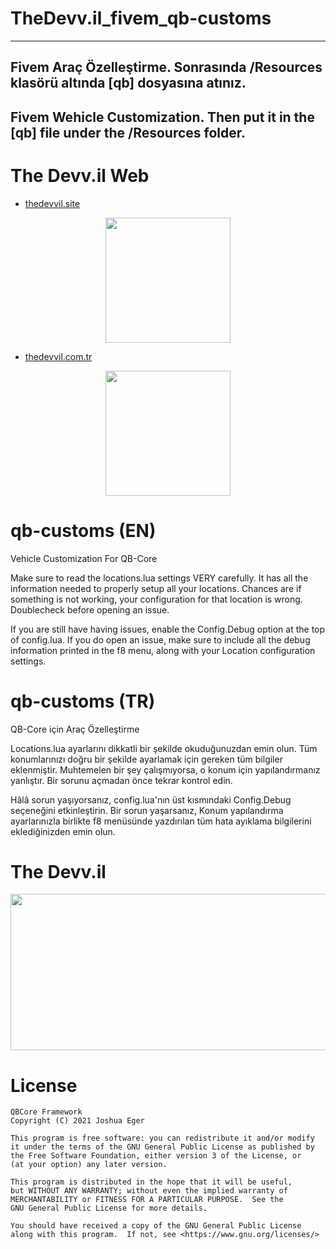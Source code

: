 # TheDevv.il_fivem_qb-customs

---
Fivem Araç Özelleştirme. 
Sonrasında /Resources klasörü altında [qb] dosyasına atınız.
---
Fivem Wehicle Customization.
Then put it in the [qb] file under the /Resources folder.
---

# The Devv.il Web

- [thedevvil.site](http://www.thedevvil.site)

<p align="center">
  <img  width="200" height="200" src="https://i.hizliresim.com/cau0xef.png">
</p>

- [thedevvil.com.tr](http:/www.thedevvil.com.tr) 

<p align="center">
  <img  width="200" height="200" src="https://i.hizliresim.com/mir3xf2.png">
</p>


# qb-customs (EN)
Vehicle Customization For QB-Core

Make sure to read the locations.lua settings VERY carefully. It has all the information needed to properly setup all your locations. Chances are if something is not working, your configuration for that location is wrong. Doublecheck before opening an issue.

If you are still have having issues, enable the Config.Debug option at the top of config.lua. If you do open an issue, make sure to include all the debug information printed in the f8 menu, along with your Location configuration settings.

# qb-customs (TR)
QB-Core için Araç Özelleştirme

Locations.lua ayarlarını dikkatli bir şekilde okuduğunuzdan emin olun. Tüm konumlarınızı doğru bir şekilde ayarlamak için gereken tüm bilgiler eklenmiştir. Muhtemelen bir şey çalışmıyorsa, o konum için yapılandırmanız yanlıştır. Bir sorunu açmadan önce tekrar kontrol edin.

Hâlâ sorun yaşıyorsanız, config.lua'nın üst kısmındaki Config.Debug seçeneğini etkinleştirin. Bir sorun yaşarsanız, Konum yapılandırma ayarlarınızla birlikte f8 menüsünde yazdırılan tüm hata ayıklama bilgilerini eklediğinizden emin olun.

# The Devv.il

<p align="center">
  <img  width="1000" height="250" src="https://i.hizliresim.com/lh5i19a.png">
</p>

# License

    QBCore Framework
    Copyright (C) 2021 Joshua Eger

    This program is free software: you can redistribute it and/or modify
    it under the terms of the GNU General Public License as published by
    the Free Software Foundation, either version 3 of the License, or
    (at your option) any later version.

    This program is distributed in the hope that it will be useful,
    but WITHOUT ANY WARRANTY; without even the implied warranty of
    MERCHANTABILITY or FITNESS FOR A PARTICULAR PURPOSE.  See the
    GNU General Public License for more details.

    You should have received a copy of the GNU General Public License
    along with this program.  If not, see <https://www.gnu.org/licenses/>
